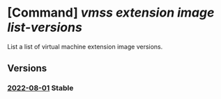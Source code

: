 # [Command] _vmss extension image list-versions_

List a list of virtual machine extension image versions.

## Versions

### [2022-08-01](/Resources/mgmt-plane/L3N1YnNjcmlwdGlvbnMve30vcHJvdmlkZXJzL21pY3Jvc29mdC5jb21wdXRlL2xvY2F0aW9ucy97fS9wdWJsaXNoZXJzL3t9L2FydGlmYWN0dHlwZXMvdm1leHRlbnNpb24vdHlwZXMve30vdmVyc2lvbnM=/2022-08-01.xml) **Stable**

<!-- mgmt-plane /subscriptions/{}/providers/microsoft.compute/locations/{}/publishers/{}/artifacttypes/vmextension/types/{}/versions 2022-08-01 -->
